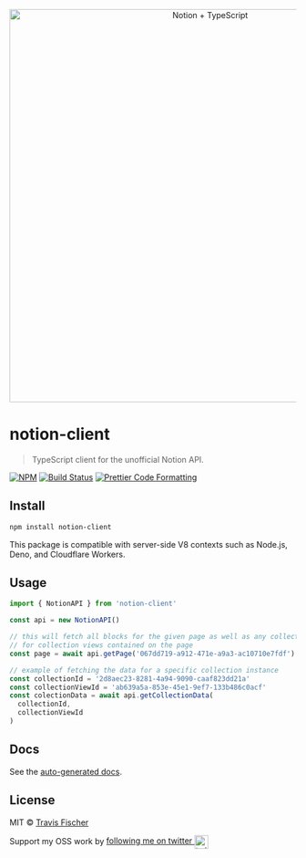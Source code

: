 <p align="center">
  <img alt="Notion + TypeScript" src="https://raw.githubusercontent.com/saasify-sh/notion/master/notion-ts.png" width="689">
</p>

# notion-client

> TypeScript client for the unofficial Notion API.

[![NPM](https://img.shields.io/npm/v/notion-client.svg)](https://www.npmjs.com/package/notion-client) [![Build Status](https://travis-ci.com/saasify-sh/notion.svg?branch=master)](https://travis-ci.com/saasify-sh/notion) [![Prettier Code Formatting](https://img.shields.io/badge/code_style-prettier-brightgreen.svg)](https://prettier.io)

## Install

```bash
npm install notion-client
```

This package is compatible with server-side V8 contexts such as Node.js, Deno, and Cloudflare Workers.

## Usage

```ts
import { NotionAPI } from 'notion-client'

const api = new NotionAPI()

// this will fetch all blocks for the given page as well as any collection data
// for collection views contained on the page
const page = await api.getPage('067dd719-a912-471e-a9a3-ac10710e7fdf')

// example of fetching the data for a specific collection instance
const collectionId = '2d8aec23-8281-4a94-9090-caaf823dd21a'
const collectionViewId = 'ab639a5a-853e-45e1-9ef7-133b486c0acf'
const colectionData = await api.getCollectionData(
  collectionId,
  collectionViewId
)
```

## Docs

See the [auto-generated docs](https://github.com/saasify-sh/notion/blob/master/docs/notion-client.md).

## License

MIT © [Travis Fischer](https://transitivebullsh.it)

Support my OSS work by <a href="https://twitter.com/transitive_bs">following me on twitter <img src="https://storage.googleapis.com/saasify-assets/twitter-logo.svg" alt="twitter" height="24px" align="center"></a>
